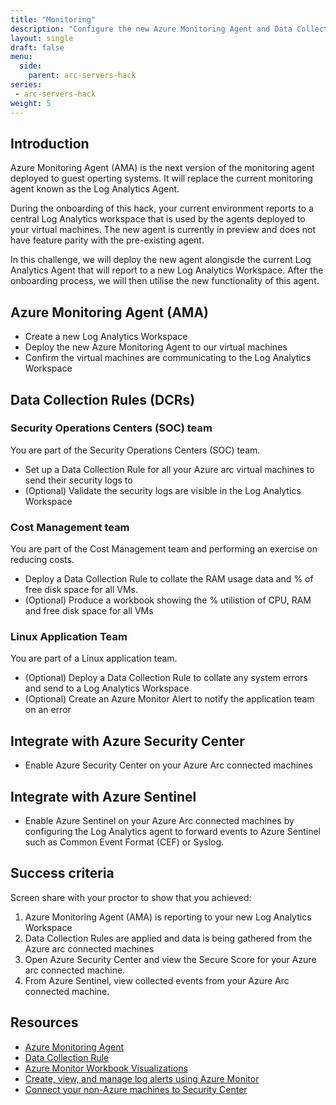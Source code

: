 ```yaml
---
title: "Monitoring"
description: "Configure the new Azure Monitoring Agent and Data Collection Rules. Optionally integrate with Azure Security Center and Azure Sentinel."
layout: single
draft: false
menu:
  side:
    parent: arc-servers-hack
series:
 - arc-servers-hack
weight: 5
---
```


## Introduction

Azure Monitoring Agent (AMA) is the next version of the monitoring agent deployed to guest operting systems. It will replace the current monitoring agent known as the Log Analytics Agent.

During the onboarding of this hack, your current environment reports to a central Log Analytics workspace that is used by the agents deployed to your virtual machines. The new agent is currently in preview and does not have feature parity with the pre-existing agent.

In this challenge, we will deploy the new agent alongisde the current Log Analytics Agent that will report to a new Log Analytics Workspace. After the onboarding process, we will then utilise the new functionality of this agent.

## Azure Monitoring Agent (AMA)

* Create a new Log Analytics Workspace
* Deploy the new Azure Monitoring Agent to our virtual machines
* Confirm the virtual machines are communicating to the Log Analytics Workspace

## Data Collection Rules (DCRs)

### Security Operations Centers (SOC) team
You are part of the Security Operations Centers (SOC) team. 
* Set up a Data Collection Rule for all your Azure arc virtual machines to send their security logs to
* (Optional) Validate the security logs are visible in the Log Analytics Workspace
### Cost Management team
You are part of the Cost Management team and performing an exercise on reducing costs. 
* Deploy a Data Collection Rule to collate the RAM usage data and % of free disk space for all VMs.
* (Optional) Produce a workbook showing the % utilistion of CPU, RAM and free disk space for all VMs
### Linux Application Team
You are part of a Linux application team.
* (Optional) Deploy a Data Collection Rule to collate any system errors and send to a Log Analytics Workspace
* (Optional) Create an Azure Monitor Alert to notify the application team on an error

## Integrate with Azure Security Center
* Enable Azure Security Center on your Azure Arc connected machines

## Integrate with Azure Sentinel
* Enable Azure Sentinel on your Azure Arc connected machines by configuring the Log Analytics agent to forward events to Azure Sentinel such as Common Event Format (CEF) or Syslog.

## Success criteria

Screen share with your proctor to show that you achieved:

1. Azure Monitoring Agent (AMA) is reporting to your new Log Analytics Workspace
1. Data Collection Rules are applied and data is being gathered from the Azure arc connected machines
1. Open Azure Security Center and view the Secure Score for your Azure arc connected machine.
1. From Azure Sentinel, view collected events from your Azure Arc connected machine.

## Resources

* [Azure Monitoring Agent](https://docs.microsoft.com/en-us/azure/azure-monitor/agents/azure-monitor-agent-overview)
* [Data Collection Rule](https://docs.microsoft.com/en-us/azure/azure-monitor/agents/data-collection-rule-overview)
* [Azure Monitor Workbook Visualizations](https://docs.microsoft.com/en-us/azure/azure-monitor/visualize/workbooks-chart-visualizations)
* [Create, view, and manage log alerts using Azure Monitor](https://docs.microsoft.com/en-us/azure/azure-monitor/alerts/alerts-log)
* [Connect your non-Azure machines to Security Center](https://docs.microsoft.com/en-us/azure/security-center/quickstart-onboard-machines)